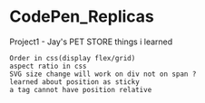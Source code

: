 # CodePen_Replicas

Project1 - Jay's PET STORE 
things i learned 

```
Order in css(display flex/grid)
aspect ratio in css
SVG size change will work on div not on span ?
learned about position as sticky
a tag cannot have position relative

```
